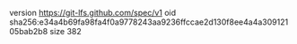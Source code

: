 version https://git-lfs.github.com/spec/v1
oid sha256:e34a4b69fa98fa4f0a9778243aa9236ffccae2d130f8ee4a4a30912105bab2b8
size 382
